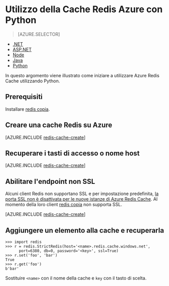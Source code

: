 <properties
    pageTitle="Utilizzo della Cache Redis Azure con Python | Microsoft Azure"
    description="Guida introduttiva di Azure Redis Cache utilizzando Python"
    services="redis-cache"
    documentationCenter=""
    authors="steved0x"
    manager="douge"
    editor="v-lincan"/>

<tags
    ms.service="cache"
    ms.devlang="python"
    ms.topic="hero-article"
    ms.tgt_pltfrm="cache-redis"
    ms.workload="tbd"
    ms.date="08/16/2016"
    ms.author="sdanie"/>

# <a name="how-to-use-azure-redis-cache-with-python"></a>Utilizzo della Cache Redis Azure con Python

> [AZURE.SELECTOR]
- [.NET](cache-dotnet-how-to-use-azure-redis-cache.md)
- [ASP.NET](cache-web-app-howto.md)
- [Node](cache-nodejs-get-started.md)
- [Java](cache-java-get-started.md)
- [Python](cache-python-get-started.md)

In questo argomento viene illustrato come iniziare a utilizzare Azure Redis Cache utilizzando Python.


## <a name="prerequisites"></a>Prerequisiti

Installare [redis copia](https://github.com/andymccurdy/redis-py).


## <a name="create-a-redis-cache-on-azure"></a>Creare una cache Redis su Azure

[AZURE.INCLUDE [redis-cache-create](../../includes/redis-cache-create.md)]

## <a name="retrieve-the-host-name-and-access-keys"></a>Recuperare i tasti di accesso o nome host

[AZURE.INCLUDE [redis-cache-create](../../includes/redis-cache-access-keys.md)]


## <a name="enable-the-non-ssl-endpoint"></a>Abilitare l'endpoint non SSL

Alcuni client Redis non supportano SSL e per impostazione predefinita, [la porta SSL non è disattivata per le nuove istanze di Azure Redis Cache](cache-configure.md#access-ports). Al momento della loro client [redis copia](https://github.com/andymccurdy/redis-py) non supporta SSL. 

[AZURE.INCLUDE [redis-cache-create](../../includes/redis-cache-non-ssl-port.md)]


## <a name="add-something-to-the-cache-and-retrieve-it"></a>Aggiungere un elemento alla cache e recuperarla


    >>> import redis
    >>> r = redis.StrictRedis(host='<name>.redis.cache.windows.net',
          port=6380, db=0, password='<key>', ssl=True)
    >>> r.set('foo', 'bar')
    True
    >>> r.get('foo')
    b'bar'


Sostituire `<name>` con il nome della cache e `key` con il tasto di scelta.


<!--Image references-->
[1]: ./media/cache-python-get-started/redis-cache-new-cache-menu.png
[2]: ./media/cache-python-get-started/redis-cache-cache-create.png
